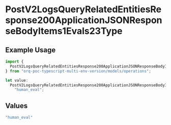 # PostV2LogsQueryRelatedEntitiesResponse200ApplicationJSONResponseBodyItems1Evals23Type

## Example Usage

```typescript
import {
  PostV2LogsQueryRelatedEntitiesResponse200ApplicationJSONResponseBodyItems1Evals23Type,
} from "orq-poc-typescript-multi-env-version/models/operations";

let value:
  PostV2LogsQueryRelatedEntitiesResponse200ApplicationJSONResponseBodyItems1Evals23Type =
    "human_eval";
```

## Values

```typescript
"human_eval"
```